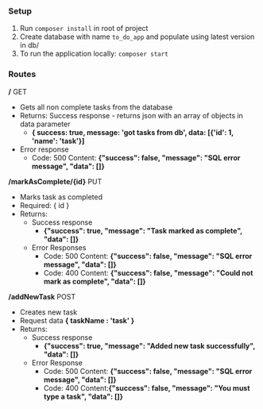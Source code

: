 ### Setup

1. Run `composer install` in root of project
2. Create database with name `to_do_app` and populate using latest version in db/
3. To run the application locally: `composer start`


### Routes

**/**
GET
- Gets all non complete tasks from the database
- Returns:
Success response - returns json with an array of objects in data parameter
    - **{ success: true, message: 'got tasks from db', data: [{'id': 1, 'name': 'task'}]**
- Error response
    - Code: 500 Content: **{"success": false, "message": "SQL error message", "data": []}**
    
**/markAsComplete/{id}**
PUT
- Marks task as completed
- Required: { id }
- Returns:
    - Success response
        - **{"success": true, "message": "Task marked as complete", "data": []}**
    - Error Responses
        - Code: 500 Content: **{"success": false, "message": "SQL error message", "data": []}**
        - Code: 400 Content: **{"success": false, "message": "Could not mark as complete", "data": []}**

**/addNewTask**
POST
- Creates new task
- Request data **{ taskName : 'task' }**
- Returns:
    - Success response
        - **{"success": true, "message": "Added new task successfully", "data": []}**
    - Error Response
        - Code: 500 Content: **{"success": false, "message": "SQL error message", "data": []}**
        - Code: 400 Content:**{"success": false, "message": "You must type a task", "data": []}**
